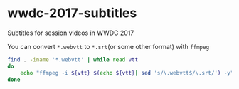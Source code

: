 # wwdc-2017-subtitles
Subtitles for session videos in WWDC 2017

You can convert `*.webvtt` to `*.srt`(or some other format) with `ffmpeg`

```bash
find . -iname '*.webvtt' | while read vtt
do
	echo "ffmpeg -i ${vtt} $(echo ${vtt}| sed 's/\.webvtt$/\.srt/') -y" | xargs -I{} bash -c "{}"
done
```
